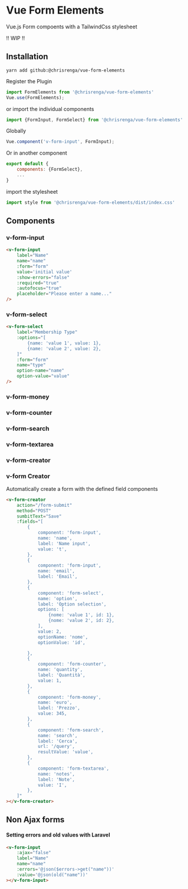 # Vue Form Elements
Vue.js Form compoents with a TailwindCss stylesheet

!! WIP !!

## Installation

```
yarn add github:@chrisrenga/vue-form-elements
```

Register the Plugin
```js
import FormElements from '@chrisrenga/vue-form-elements'
Vue.use(FormElements);
```

or import the individual components
```js
import {FormInput, FormSelect} from '@chrisrenga/vue-form-elements'
```
Globally
```js
Vue.component('v-form-input', FormInput);
```
Or in another component
```js
export default {
    components: {FormSelect},
    ...
}
```
import the stylesheet
```js
import style from '@chrisrenga/vue-form-elements/dist/index.css'
```

## Components

### v-form-input

```html
<v-form-input
    label="Name"
    name="name"
    :form="form"
    value='initial value'
    :show-errors="false"
    :required="true"
    :autofocus="true"
    placeholder="Please enter a name..."
/>
```

### v-form-select
```html
<v-form-select
    label="Membership Type"
    :options="[
        {name: 'value 1', value: 1},
        {name: 'value 2', value: 2},
    ]"
    :form="form"
    name="type"
    option-name="name"
    option-value="value"
/>
```
### v-form-money
### v-form-counter
### v-form-search
### v-form-textarea
### v-form-creator

### v-form Creator
Automatically create a form with the defined field components

```html
<v-form-creator
    action="/form-submit"
    method="POST"
    sumbitText="Save"
    :fields="[
        {
            component: 'form-input',
            name: 'name',
            label: 'Name input',
            value: 't',
        },
        {
            component: 'form-input',
            name: 'email',
            label: 'Email',
        },
        {
            component: 'form-select',
            name: 'option',
            label: 'Option selection',
            options: [
                {nome: 'value 1', id: 1},
                {nome: 'value 2', id: 2},
            ],
            value: 2,
            optionName: 'nome',
            optionValue: 'id',

        },
        {
            component: 'form-counter',
            name: 'quantity',
            label: 'Quantità',
            value: 1,
        },
        {
            component: 'form-money',
            name: 'euro',
            label: 'Prezzo',
            value: 345,
        },
        {
            component: 'form-search',
            name: 'search',
            label: 'Cerca',
            url: '/query',
            resultValue: 'value',
        },
        {
            component: 'form-textarea',
            name: 'notes',
            label: 'Note',
            value: 'I',
        },
    ]"
></v-form-creator>
```

## Non Ajax forms

#### Setting errors and old values with Laravel
```html
<v-form-input
    :ajax="false"
    label="Name"
    name="name"
    :errors='@json($errors->get("name"))'
    :value='@json(old("name"))'
></v-form-input>
```